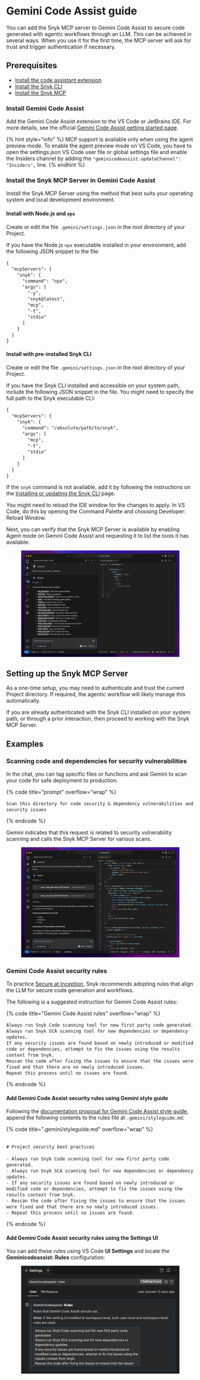 # Gemini Code Assist guide

You can add the Snyk MCP server to Gemini Code Assist to secure code generated with agentic workflows through an LLM. This can be achieved in several ways. When you use it for the first time, the MCP server will ask for trust and trigger authentication if necessary.

## Prerequisites

* [Install the code assistant extension](gemini-code-assist-guide.md#install-gemini-code-assist)
* [Install the Snyk CLI](../../../cli-ide-and-ci-cd-integrations/snyk-cli/install-or-update-the-snyk-cli/)
* [Install the Snyk MCP](gemini-code-assist-guide.md#install-the-snyk-mcp-server-in-gemini-code-assist)

### Install Gemini Code Assist

Add the Gemini Code Assist extension to the VS Code or JetBrains IDE. For more details, see the official [Gemini Code Assist getting started page](https://codeassist.google/).

{% hint style="info" %}
MCP support is available only when using the agent preview mode. To enable the agent preview mode on VS Code, you have to open the settings.json VS Code user file or global settings file and enable the Insiders channel by adding the `"geminicodeassist.updateChannel": "Insiders",` line.
{% endhint %}

### Install the Snyk MCP Server in Gemini Code Assist

Install the Snyk MCP Server using the method that best suits your operating system and local development environment.

#### Install with Node.js and `npx`

Create or edit the file `.gemini/settings.json` in the root directory of your Project.

If you have the Node.js `npx` executable installed in your environment, add the following JSON snippet to the file:

```json5
{
  "mcpServers": {
    "snyk": {
      "command": "npx",
      "args": [
        "-y",
        "snyk@latest",
        "mcp",
        "-t",
        "stdio"
      ]
    }
  }
}
```

#### Install with pre-installed Snyk CLI

Create or edit the file `.gemini/settings.json` in the root directory of your Project.

If you have the Snyk CLI installed and accessible on your system path, include the following JSON snippet in the file. You might need to specify the full path to the Snyk executable CLI:

```json5
{
  "mcpServers": {
    "snyk": {
      "command": "/absolute/path/to/snyk",
      "args": [
        "mcp",
        "-t",
        "stdio"
      ]
    }
  }
}

```

If the `snyk` command is not available, add it by following the instructions on the [Installing or updating the Snyk CLI](../../../cli-ide-and-ci-cd-integrations/snyk-cli/install-or-update-the-snyk-cli/) page.&#x20;

You might need to reload the IDE window for the changes to apply. In VS Code, do this by opening the Command Palette and choosing Developer: Reload Window.

Next, you can verify that the Snyk MCP Server is available by enabling Agent mode on Gemini Code Assist and requesting it to list the tools it has available:

<figure><img src="../../../.gitbook/assets/image (101).png" alt=""><figcaption></figcaption></figure>

## Setting up the Snyk MCP Server

As a one-time setup, you may need to authenticate and trust the current Project directory. If required, the agentic workflow will likely manage this automatically.

If you are already authenticated with the Snyk CLI installed on your system path, or through a prior interaction, then proceed to working with the Snyk MCP Server.

## Examples

### Scanning code and dependencies for security vulnerabilities

In the chat, you can tag specific files or functions and ask Gemini to scan your code for safe deployment to production.

{% code title="prompt" overflow="wrap" %}
```
Scan this directory for code security & dependency vulnerabilities and security issues
```
{% endcode %}

Gemini indicates that this request is related to security vulnerability scanning and calls the Snyk MCP Server for various scans.

<figure><img src="../../../.gitbook/assets/image (102).png" alt=""><figcaption></figcaption></figure>

### Gemini Code Assist security rules

To practice [Secure at Inception](https://snyk.io/solutions/secure-ai-generated-code/), Snyk recommends adopting rules that align the LLM for secure code generation and workflows.

The following is a suggested instruction for Gemini Code Assist rules:&#x20;

{% code title="Gemini Code Assist rules" overflow="wrap" %}
```
Always run Snyk Code scanning tool for new first party code generated.
Always run Snyk SCA scanning tool for new dependencies or dependency updates.
If any security issues are found based on newly introduced or modified code or dependencies, attempt to fix the issues using the results context from Snyk.
Rescan the code after fixing the issues to ensure that the issues were fixed and that there are no newly introduced issues.
Repeat this process until no issues are found.
```
{% endcode %}

#### Add Gemini Code Assist security rules using Gemini style guide

Following the [documentation proposal for Gemini Code Assist style guide](https://developers.google.com/gemini-code-assist/docs/customize-gemini-behavior-github), append the following contents to the rules file at `.gemini/styleguide.md`:

{% code title=".gemini/styleguide.md" overflow="wrap" %}
```

# Project security best practices

- Always run Snyk Code scanning tool for new first party code generated.
- Always run Snyk SCA scanning tool for new dependencies or dependency updates.
- If any security issues are found based on newly introduced or modified code or dependencies, attempt to fix the issues using the results context from Snyk.
- Rescan the code after fixing the issues to ensure that the issues were fixed and that there are no newly introduced issues.
- Repeat this process until no issues are found.
```
{% endcode %}

#### Add Gemini Code Assist security rules using the Settings UI

You can add these rules using VS Code **UI Settings** and locate the **Geminicodeassist: Rules** configuration:

<figure><img src="../../../.gitbook/assets/image (103).png" alt=""><figcaption></figcaption></figure>



